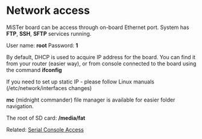 # Network access

MiSTer board can be access through on-board Ethernet port. System has **FTP**, **SSH**, **SFTP** services running.

User name: **root**  Password: **1**

By default, DHCP is used to acquire IP address for the board.
You can find it from your router (easier way), or from console connected to the board using the command **ifconfig**

If you need to set up static IP - please follow Linux manuals (/etc/network/interfaces changes)

**mc** (midnight commander) file manager is available for easier folder navigation.

The root of SD card: **/media/fat**

Related: [Serial Console Access](Console-connection)

